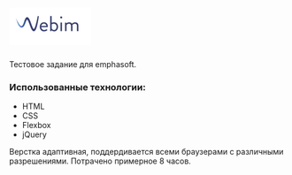 # ![GitHub Logo](/img/logo.png)

Тестовое задание для emphasoft.


### Использованные технологии:

* HTML 
* CSS
* Flexbox
* jQuery

Верстка адаптивная, поддердивается всеми браузерами с различными разрешениями.
Потрачено примерное 8 часов.

